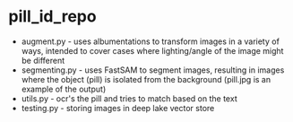 # pill_id_repo
- augment.py - uses albumentations to transform images in a variety of ways, intended to cover cases where lighting/angle of the image might be different
- segmenting.py - uses FastSAM to segment images, resulting in images where the object (pill) is isolated from the background (pill.jpg is an example of the output)
- utils.py - ocr's the pill and tries to match based on the text
- testing.py - storing images in deep lake vector store
